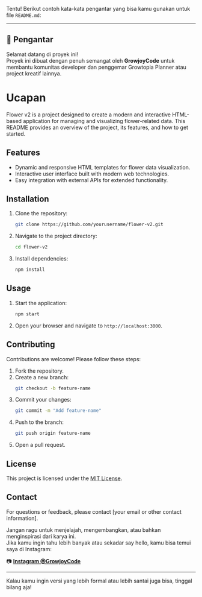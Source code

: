 Tentu! Berikut contoh kata-kata pengantar yang bisa kamu gunakan untuk file `README.md`:

---

## 📌 Pengantar

Selamat datang di proyek ini!  
Proyek ini dibuat dengan penuh semangat oleh **GrowjoyCode** untuk membantu komunitas developer dan penggemar Growtopia Planner atau project kreatif lainnya.

# Ucapan

Flower v2 is a project designed to create a modern and interactive HTML-based application for managing and visualizing flower-related data. This README provides an overview of the project, its features, and how to get started.

## Features

- Dynamic and responsive HTML templates for flower data visualization.
- Interactive user interface built with modern web technologies.
- Easy integration with external APIs for extended functionality.

## Installation

1. Clone the repository:
    ```bash
    git clone https://github.com/yourusername/flower-v2.git
    ```
2. Navigate to the project directory:
    ```bash
    cd flower-v2
    ```
3. Install dependencies:
    ```bash
    npm install
    ```

## Usage

1. Start the application:
    ```bash
    npm start
    ```
2. Open your browser and navigate to `http://localhost:3000`.

## Contributing

Contributions are welcome! Please follow these steps:

1. Fork the repository.
2. Create a new branch:
    ```bash
    git checkout -b feature-name
    ```
3. Commit your changes:
    ```bash
    git commit -m "Add feature-name"
    ```
4. Push to the branch:
    ```bash
    git push origin feature-name
    ```
5. Open a pull request.

## License

This project is licensed under the [MIT License](LICENSE).

## Contact

For questions or feedback, please contact [your email or other contact information].

Jangan ragu untuk menjelajah, mengembangkan, atau bahkan menginspirasi dari karya ini.  
Jika kamu ingin tahu lebih banyak atau sekadar say hello, kamu bisa temui saya di Instagram:

📷 **[Instagram @GrowjoyCode](https://instagram.com/lf_lathif)**

---

Kalau kamu ingin versi yang lebih formal atau lebih santai juga bisa, tinggal bilang aja!
